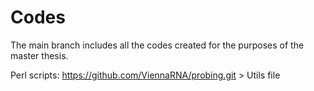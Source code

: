 # Codes
The main branch includes all the codes created for the purposes of the master thesis. 

Perl scripts: https://github.com/ViennaRNA/probing.git > Utils file
